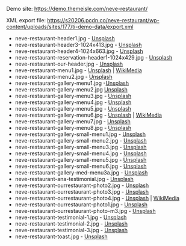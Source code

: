 Demo site: https://demo.themeisle.com/neve-restaurant/

XML export file: https://s20206.pcdn.co/neve-restaurant/wp-content/uploads/sites/177/ti-demo-data/export.xml

* neve-restaurant-header1.jpg - [Unsplash](https://unsplash.com/photos/en4qp-aK1h4)
* neve-restaurant-header3-1024x413.jpg - [Unsplash](https://unsplash.com/photos/LIJujhJviMI)
* neve-restaurant-header4-1024x663.jpg - [Unsplash](https://unsplash.com/photos/R1_0gSXks5Y)
* neve-restaurant-reservation-header1-1024x429.jpg - [Unsplash](https://unsplash.com/photos/I79Pgmhmy5M)
* neve-restaurant-our-header.jpg - [Unsplash](https://unsplash.com/photos/klXhDG8Roj4)
* neve-restaurant-menu1.jpg - [Unsplash](https://unsplash.com/photos/ddZYOtZUnBk) | [WikiMedia](https://commons.wikimedia.org/wiki/File:Plate_of_Pasta_(Unsplash).jpg)
* neve-restaurant-menu2.jpg - [Unsplash](https://unsplash.com/photos/0VRwj7rYnQI)
* neve-restaurant-gallery-menu1.jpg -[Unsplash](https://unsplash.com/photos/iwWJFIlnDm4)
* neve-restaurant-gallery-menu2.jpg [Unsplash](https://unsplash.com/photos/YaiY50wzWzI)
* neve-restaurant-gallery-menu3.jpg - [Unsplash](https://unsplash.com/photos/uj137VD3-r8)
* neve-restaurant-gallery-menu4.jpg - [Unsplash](https://unsplash.com/photos/R1_0gSXks5Y)
* neve-restaurant-gallery-menu5.jpg - [Unsplash](https://unsplash.com/photos/en4qp-aK1h4)
* neve-restaurant-gallery-menu6.jpg - [Unsplash](https://unsplash.com/photos/ddZYOtZUnBk) | [WikiMedia](https://commons.wikimedia.org/wiki/File:Plate_of_Pasta_(Unsplash).jpg)
* neve-restaurant-gallery-menu7.jpg - [Unsplash](https://unsplash.com/photos/LIJujhJviMI)
* neve-restaurant-gallery-menu8.jpg - [Unsplash](https://unsplash.com/photos/pjGnlZTtQ-Y)
* neve-restaurant-gallery-small-menu1.jpg - [Unsplash](https://unsplash.com/photos/uj137VD3-r8)
* neve-restaurant-gallery-small-menu2.jpg - [Unsplash](https://unsplash.com/photos/YaiY50wzWzI)
* neve-restaurant-gallery-small-menu3.jpg - [Unsplash](https://unsplash.com/photos/en4qp-aK1h4)
* neve-restaurant-gallery-small-menu4.jpg - [Unsplash](https://unsplash.com/photos/lcZ9NxhOSlo)
* neve-restaurant-gallery-small-menu5.jpg - [Unsplash](https://unsplash.com/photos/hTR1XPtTo_k)
* neve-restaurant-gallery-small-menu6.jpg - [Unsplash](https://unsplash.com/photos/vzX2rgUbQXM)
* neve-restaurant-gallery-med-menu3a.jpg - [Unsplash](https://unsplash.com/photos/Gdi8wDpQeg4)
* neve-restaurant-ana-testimonial.jpg - [Unsplash](https://unsplash.com/photos/SSP4KZS8i4M)
* neve-restaurant-ourrestaurant-photo2.jpg - [Unsplash](https://unsplash.com/photos/YaiY50wzWzI)
* neve-restaurant-ourrestaurant-photo3.jpg - [Unsplash](https://unsplash.com/photos/en4qp-aK1h4)
* neve-restaurant-ourrestaurant-photo4.jpg - [Unsplash](https://unsplash.com/photos/ddZYOtZUnBk) | [WikiMedia](https://commons.wikimedia.org/wiki/File:Plate_of_Pasta_(Unsplash).jpg)
* neve-restaurant-ourrestaurant-photo1.jpg - [Unsplash](https://unsplash.com/photos/u13IpYtZ9I8)
* neve-restaurant-ourrestaurant-photo-m3.jpg - [Unsplash](https://unsplash.com/photos/8WbeydChgQA)
* neve-restaurant-testimonial-1.jpg - [Unsplash](https://unsplash.com/photos/XhMSz5I1kn8)
* neve-restaurant-testimonial-2.jpg - [Unsplash](https://unsplash.com/photos/SSP4KZS8i4M)
* neve-restaurant-testimonial-3.jpg - [Unsplash](https://unsplash.com/photos/2guarBycJJQ)
* neve-restaurant-toast.jpg - [Unsplash](https://unsplash.com/photos/ULHxWq8reao)

